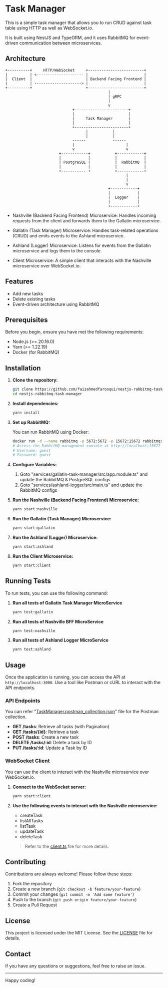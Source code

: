 # Task Manager

This is a simple task manager that allows you to run CRUD against task table using HTTP as well as WebSocket.io.

It is built using NestJS and TypeORM, and it uses RabbitMQ for event-driven communication between microservices.

## Architecture

```
+----------+     HTTP/WebSocket     +-------------------------+
|          | <--------------------- |                         |
|  Client  |                        | Backend Facing Frontend |
|          | ---------------------> |                         |
+----------+                        +-------------------------+
                                              |
                                              | gRPC
                                              |
                                              v
                              +------------------------+
                              |                        |
                              |     Task Manager       |
                              |                        |
                              +------------------------+
                                    |           |
                                    |           |
                              ------            ------
                              |                       |
                              v                       v
                        +------------+           +------------+
                        |            |           |            |
                        | PostgreSQL |           |  RabbitMQ  |
                        |            |           |            |
                        +----------- +           +------------+
                                                      |
                                                      |
                                                      v
                                              +------------+
                                              |            |
                                              |  Logger    |
                                              |            |
                                              +------------+
```

- Nashville (Backend Facing Frontend) Microservice: Handles incoming requests from the client and forwards them to the Gallatin microservice.

- Gallatin (Task Manager) Microservice: Handles task-related operations (CRUD) and emits events to the Ashland microservice.

- Ashland (Logger) Microservice: Listens for events from the Gallatin microservice and logs them to the console.

- Client Microservice: A simple client that interacts with the Nashville microservice over WebSocket.io.

## Features

- Add new tasks
- Delete existing tasks
- Event-driven architecture using RabbitMQ

## Prerequisites

Before you begin, ensure you have met the following requirements:

- Node.js (>= 20.16.0)
- Yarn (>= 1.22.19)
- Docker (for RabbitMQ)

## Installation

1. **Clone the repository:**

    ```bash
    git clone https://github.com/faizahmedfarooqui/nestjs-rabbitmq-task-manager.git
    cd nestjs-rabbitmq-task-manager
    ```

2. **Install dependencies:**

    ```bash
    yarn install
    ```

3. **Set up RabbitMQ:**

    You can run RabbitMQ using Docker:

    ```bash
    docker run -d --name rabbitmq -p 5672:5672 -p 15672:15672 rabbitmq:3-management
    # Access the RabbitMQ management console at http://localhost:15672
    # Username: guest
    # Password: guest
    ```

4. **Configure Variables:**

    1. Goto "services/gallatin-task-manager/src/app.module.ts" and update the RabbitMQ & PostgreSQL configs
    2. Goto "services/ashland-logger/src/main.ts" and update the RabbitMQ configs

5. **Run the Nashville (Backend Facing Frontend) Microservice:**

    ```bash
    yarn start:nashville
    ```

6. **Run the Gallatin (Task Manager) Microservice:**

    ```bash
    yarn start:gallatin
    ```

7. **Run the Ashland (Logger) Microservice:**

    ```bash
    yarn start:ashland
    ```

8. **Run the Client Microservice:**

    ```bash
    yarn start:client
    ```

## Running Tests

To run tests, you can use the following command:

1. **Run all tests of Gallatin Task Manager MicroService**
    ```bash
    yarn test:gallatin
    ```

2. **Run all tests of Nashville BFF MicroService**
   ```bash
   yarn test:nashville
   ```

3. **Run all tests of Ashland Logger MicroService**
    ```bash
    yarn test:ashland
    ```

## Usage

Once the application is running, you can access the API at `http://localhost:3000`. Use a tool like Postman or cURL to interact with the API endpoints.

### API Endpoints

You can refer "[TaskManager.postman_collection.json](/TaskManager.v2.postman_collection.json)" file for the Postman collection.

- **GET /tasks**: Retrieve all tasks (with Pagination)
- **GET /tasks/{id}**: Retrieve a task
- **POST /tasks**: Create a new task
- **DELETE /tasks/:id**: Delete a task by ID
- **PUT /tasks/:id**: Update a Task by ID

### WebSocket Client

You can use the client to interact with the Nashville microservice over WebSocket.io.

1. **Connect to the WebSocket server:**

    ```bash
    yarn start:client
    ```

2. **Use the following events to interact with the Nashville microservice:**

    - createTask
    - listAllTasks
    - listTask
    - updateTask
    - deleteTask

    > Refer to the [client.ts](/services/client/src/client.ts) file for more details.

## Contributing

Contributions are always welcome! Please follow these steps:

1. Fork the repository
2. Create a new branch (`git checkout -b feature/your-feature`)
3. Commit your changes (`git commit -m 'Add some feature'`)
4. Push to the branch (`git push origin feature/your-feature`)
5. Create a Pull Request

## License

This project is licensed under the MIT License. See the [LICENSE](LICENSE) file for details.

## Contact

If you have any questions or suggestions, feel free to raise an issue.

---

Happy coding!
